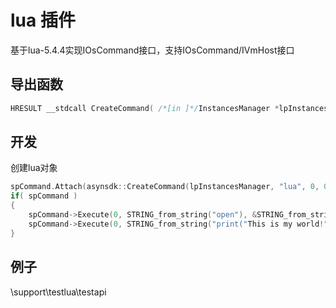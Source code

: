 # lua 插件  

基于lua-5.4.4实现IOsCommand接口，支持IOsCommand/IVmHost接口  

## 导出函数  
```c++  
HRESULT __stdcall CreateCommand( /*[in ]*/InstancesManager *lpInstancesManager, /*[in ]*/IUnknown **ppParam1, /*[in ]*/uint64_t param2, /*[out]*/IOsCommand **ppObject)  
```  

## 开发  
创建lua对象
```c++  
spCommand.Attach(asynsdk::CreateCommand(lpInstancesManager, "lua", 0, 0, 0));
if( spCommand )
{
    spCommand->Execute(0, STRING_from_string("open"), &STRING_from_string("test.lua"), 1, 0); //执行test.lua脚本
    spCommand->Execute(0, STRING_from_string("print("This is my world!")"), 0, 0, 0); //执行lua脚本块
}
```  

## 例子  
\support\testlua\testapi  